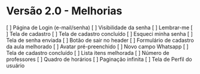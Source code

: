 # Versão 2.0 - Melhorias

[ ] Página de Login (e-mail/senha)
    [ ] Visibilidade da senha
    [ ] Lembrar-me
[ ] Tela de cadastro
    [ ] Tela de cadastro concluído
[ ] Esqueci minha senha
    [ ] Tela de senha enviada
[ ] Botão de sair no header
[ ] Formulário de cadastro da aula melhorado
    [ ] Avatar pré-preenchido
    [ ] Novo campo Whatsapp
    [ ] Tela de cadastro concluído
[ ] Lista itens melhorada
    [ ] Número de professores
    [ ] Quadro de horários
    [ ] Paginação infinita
[ ] Tela de Perfil do usuário